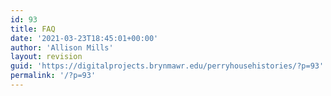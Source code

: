 ```yaml
---
id: 93
title: FAQ
date: '2021-03-23T18:45:01+00:00'
author: 'Allison Mills'
layout: revision
guid: 'https://digitalprojects.brynmawr.edu/perryhousehistories/?p=93'
permalink: '/?p=93'
---
```


